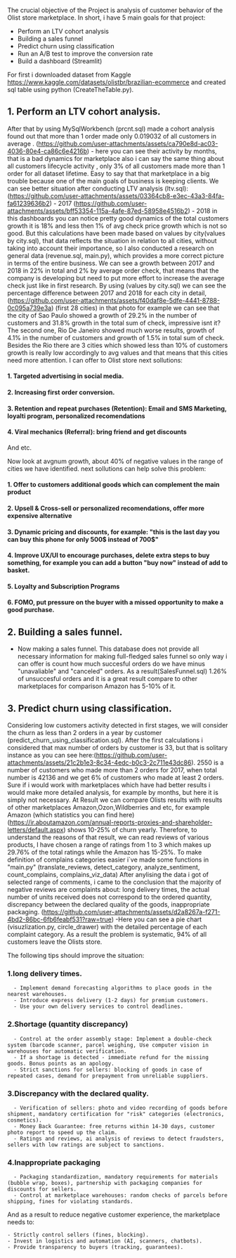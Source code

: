 The crucial objective of the Project is analysis of customer behavior of the Olist store marketplace.
In short, i have 5 main goals for that project:

- Perform an LTV cohort analysis
- Building a sales funnel
- Predict churn using classification
- Run an A/B test to improve the conversion rate
- Build a dashboard (Streamlit)

For first i downloaded dataset from Kaggle https://www.kaggle.com/datasets/olistbr/brazilian-ecommerce and created sql table using python (CreateTheTable.py). 

## 1. Perform an LTV cohort analysis.
After that by using MySqlWorkbench (prcnt.sql) made a cohort analysis found out that more than 1 order made only 0.019032 of all customers in average . (https://github.com/user-attachments/assets/ca790e8d-ac03-4036-80e4-ca86c6e4216b) - here you can see their activity by months, that is a bad dynamics for marketplace also i can say the same thing about all customers lifecycle activity , only 3% of all customers made more than 1 order for all dataset lifetime. Easy to say that that marketplace in a big trouble because one of the main goals of business is keeping clients. We can see better situation after conducting LTV analysis (ltv.sql):
(https://github.com/user-attachments/assets/03364cb8-e3ec-43a3-84fa-fa61239636b2) - 2017
(https://github.com/user-attachments/assets/bff53354-115a-4afe-87ed-58958e4516b2) - 2018
in this dashboards you can notice pretty good dynamics of the total customers growth it is 18% and less then 1% of avg check price growth which is not so good. But this calculations have been made based on values by city(values by city.sql), that data reflects the situation in relation to all cities, without taking into account their importance, so I also conducted a research on general data (revenue.sql, main.py), which provides a more correct picture in terms of the entire business.
We can see a growth between 2017 and 2018 in 22% in total and 2% by average order check, that means that the company is developing but need to put more effort to increase the average check just like in first research.
By using (values by city.sql) we can see the percentage difference between 2017 and 2018 for each city in detail, (https://github.com/user-attachments/assets/f40daf8e-5dfe-4441-8788-0c095a739e3a) (first 28 cities) in that photo for example we can see that the city of Sao Paulo showed a growth of 29.2% in the number of customers and 31.8% growth in the total sum of check, impressive isnt it? The second one, Rio De Janeiro showed much worse results, growth of 4.1% in the number of customers and growth of 1.5% in total sum of check. Besides the Rio there are 3 cities which showed less than 10% of customers growth is really low accordingly to avg values and that means that this cities need more attention. 
 I can offer to Olist store next sollutions:
 #### 1. Targeted advertising in social media.
 #### 2. Increasing first order conversion.
 #### 3. Retention and repeat purchases (Retention): Email and SMS Marketing, loyalti program, personalized recomendations
 #### 4. Viral mechanics (Referral): bring friend and get discounts
 And etc.

Now look at avgnum growth, about 40% of negative values in the range of cities we have identified. next sollutions can help solve this problem:
 
 #### 1. Offer to customers additional goods which can complement the main product
 #### 2. Upsell & Cross-sell or personalized recomendations, offer more expensive alternative 
 #### 3. Dynamic pricing and discounts, for example: "this is the last day you can buy this phone for only 500$ instead of 700$"
 #### 4. Improve UX/UI to encourage purchases, delete extra steps to buy something, for example you can add a button "buy now" instead of add to basket.
 #### 5. Loyalty and Subscription Programs
 #### 6. FOMO, put pressure on the buyer with a missed opportunity to make a good purchase.

## 2. Building a sales funnel.
- Now making a sales funnel. This database does not provide all necessary information for making full-fledged sales funnel so only way i can offer is count how much succesful orders do we have minus "unavaliable" and "canceled" orders. As a result(SalesFunnel.sql) 1.26% of unsuccesful orders and it is a great result compare to other marketplaces for comparison Amazon has 5-10% of it. 

## 3. Predict churn using classification.
Сonsidering low customers activity detected in first stages, we will consider the churn as less than 2 orders in a year by customer (predict_churn_using_classification.sql). After the first calculations i considered that max number of orders by customer is 33, but that is solitary instance as you can see here:(https://github.com/user-attachments/assets/21c2b1e3-8c34-4edc-b0c3-2c711e43dc86). 2550 is a number of customers who made more than 2 orders for 2017, when total number is 42136 and we get 6% of customers who made at least 2 orders. Sure if i would work with marketplaces which have had better results i would make more detailed analysis, for example by months, but here it is simply not necessary. At Result we can compare Olists results with results of other marketplaces Amazon,Ozon,Wildberries and etc, for example Amazon (which statistics you can find here)(https://ir.aboutamazon.com/annual-reports-proxies-and-shareholder-letters/default.aspx) shows 10-25% of churn yearly. Therefore, to understand the reasons of that result, we can read reviews of various products, I have chosen a range of ratings from 1 to 3 which makes up 29.76% of the total ratings while the Amazon has 15-25%. To make definition of complains categories easier i`ve made some functions in "main.py" (translate_reviews, detect_category, analyze_sentiment, count_complains, complains_viz_data) After anylising the data i got of selected range of comments, i came to the conclusion that the majority of negative reviews are complaints about: long delivery times, the actual number of units received does not correspond to the ordered quantity, discrepancy between the declared quality of the goods, inappropriate packaging. (https://github.com/user-attachments/assets/d2a8267a-f271-4bd2-86bc-6fb6feabf531?raw=true) -Here you can see a pie chart (visuzlization.py, circle_drawer) with the detailed percentage of each complaint category. As a result the problem is systematic, 94% of all customers leave the Olists store. 

The following tips should improve the situation: 
 ### 1.long delivery times.
      - Implement demand forecasting algorithms to place goods in the nearest warehouses.
	  - Introduce express delivery (1-2 days) for premium customers.
	  - Use your own delivery services to control deadlines.
 ### 2.Shortage (quantity discrepancy)
      - Control at the order assembly stage: Implement a double-check system (barcode scanner, parcel weighing, Use computer vision in warehouses for automatic verification.
	  - If a shortage is detected - immediate refund for the missing goods. Bonus points as an apology.
	  - Strict sanctions for sellers: blocking of goods in case of repeated cases, demand for prepayment from unreliable suppliers.
 ### 3.Discrepancy with the declared quality.
      - Verification of sellers: photo and video recording of goods before shipment, mandatory certification for "risk" categories (electronics, cosmetics).
	  - Money Back Guarantee: free returns within 14-30 days, customer photo report to speed up the claim.
	  - Ratings and reviews, ai analysis of reviews to detect fraudsters, sellers with low ratings are subject to sanctions.
 ### 4.Inappropriate packaging
      - Packaging standardization, mandatory requirements for materials (bubble wrap, boxes), partnership with packaging companies for discounts for sellers.
	  - Control at marketplace warehouses: random checks of parcels before shipping, fines for violating standards.
	  
And as a result to reduce negative customer experience, the marketplace needs to: 

    - Strictly control sellers (fines, blocking).   
    - Invest in logistics and automation (AI, scanners, chatbots).
    - Provide transparency to buyers (tracking, guarantees).
